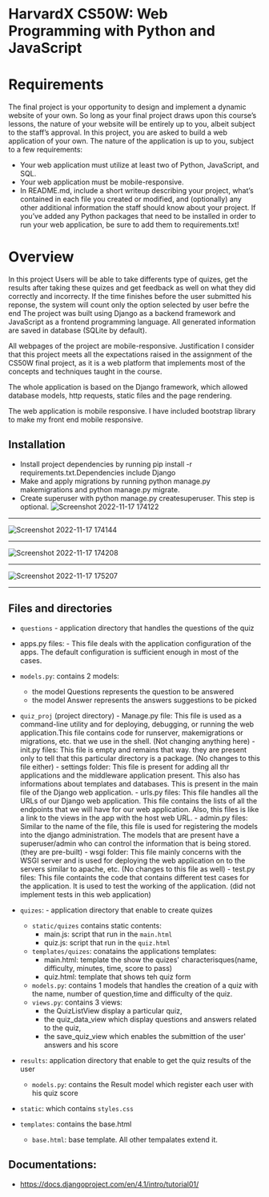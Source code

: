  # HarvardX CS50W: Web Programming with Python and JavaScript
# Requirements
The final project is your opportunity to design and implement a dynamic website of your own. So long as your final project draws upon this course’s lessons, the nature of your website will be entirely up to you, albeit subject to the staff’s approval.
In this project, you are asked to build a web application of your own. The nature of the application is up to you, subject to a few requirements:
 - Your web application must utilize at least two of Python, JavaScript, and SQL.
 - Your web application must be mobile-responsive.
 - In README.md, include a short writeup describing your project, what’s contained    in each file you created or modified, and (optionally) any other additional information the staff should know about your project.
 If you’ve added any Python packages that need to be installed in order to run your web application, be sure to add them to requirements.txt!

# Overview

In this project Users will be able to take differents type of quizes, get the results after taking these quizes and get feedback as well on what they did correctly and incorrecty. If the time finishes before the user submitted his reponse, the system will count only the option selected by user befre the end
The project was built using Django as a backend framework and JavaScript as a frontend programming language. All generated information are saved in database (SQLite by default).

All webpages of the project are mobile-responsive.
Justification
I consider that this project meets all the expectations raised in the assignment of the CS50W final project, as it is a web platform that implements most of the concepts and techniques taught in the course.

The whole application is based on the Django framework, which allowed  database models, http requests, static files and the page rendering.

The web application is mobile responsive. I have included bootstrap library to make my front end mobile responsive.



## Installation
- Install project dependencies by running pip install -r requirements.txt.Dependencies include Django
- Make and apply migrations by running python manage.py makemigrations and python manage.py migrate.
- Create superuser with python manage.py createsuperuser. This step is optional.
![Screenshot 2022-11-17 174122](https://user-images.githubusercontent.com/96381612/202492617-254a0d58-52d3-4605-bab6-96b3dbde88e9.png)
********************************************************************************************************************************************
![Screenshot 2022-11-17 174144](https://user-images.githubusercontent.com/96381612/202492662-c1d6d9c7-5104-434f-9429-2da56fe45b1f.png)
********************************************************************************************************************************************
![Screenshot 2022-11-17 174208](https://user-images.githubusercontent.com/96381612/202492701-43dd65a8-3a5e-4e17-b50d-0daebf3c90f7.png)
********************************************************************************************************************************************
![Screenshot 2022-11-17 175207](https://user-images.githubusercontent.com/96381612/202492749-f90f01d3-6397-483f-932e-b51a4224cab7.png)
********************************************************************************************************************************************
## Files and directories
- `questions` - application directory that handles the questions of the quiz
 - apps.py files: - This file deals with the application configuration of the apps. The default configuration is sufficient enough in most of the cases.
  - `models.py`: contains 2 models: 
    - the model Questions represents the question to be answered 
    - the model Answer represents the answers suggestions to be picked
- `quiz_proj` (project directory)
            - Manage.py file:
            This file is used as a command-line utility and for deploying, debugging, or running the web application.This file contains code for runserver, makemigrations or migrations, etc. that we use in the shell. (Not changing anything here)
            - init.py files:
            This file is empty and remains that way. they are present only to tell that this particular directory is a package. (No changes to this file either)
            - settings folder:
            This file is present for adding all thr applications and the middleware application present. This also has informations about templates and databases. This is present in the main file of the Django web application.
            - urls.py files:
            This file handles all the URLs of our Django web application. This file contains the lists of all the endpoints that we will have for our web application. Also, this files is like a link to the views in the app with the host web URL.
            - admin.py files:
            Similar to the name of the file, this file is used for registering the models into the django administration. The models that are present have a superuser/admin who can control the information that is being stored. (they are pre-built)
            - wsgi folder:
            This file mainly concerns with the WSGI server and is used for deploying the web application on to the servers similar to apache, etc. (No changes to this file as well)
            - test.py files:
            This file containts the code that contains different test cases for the application. It is used to test the working of the application. (did not implement tests in this web application)

- `quizes`:  - application directory that enable to create quizes
   - `static/quizes` contains static contents:
       - main.js: script that run in the `main.html` 
       - quiz.js: script that run in the `quiz.html`
   - `templates/quizes`: conatains the applications templates:
       - main.html: template the show the quizes' characterisques(name, difficulty, minutes, time, score to pass)
       - quiz.html: template that shows teh quiz form  
  - `models.py`: contains 1 models that handles the creation of a quiz with the name, number of question,time and difficulty of the quiz.
  - `views.py`: contains 3 views: 
     - the QuizListView  display a particular quiz,
     - the quiz_data_view which display questions and answers related to the quiz,
     - the save_quiz_view which enables the submittion of the user' answers and his score
- `results`: application directory that enable to get the quiz results of the user
   - `models.py`: contains the Result model which register each user with his quiz score 
- `static`: which contains `styles.css`               
- `templates`: contains the base.html
   - `base.html`: base template. All other tempalates extend it.

                      
## Documentations:
- https://docs.djangoproject.com/en/4.1/intro/tutorial01/

       
